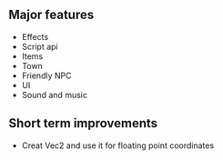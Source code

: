## Major features

- Effects
- Script api
- Items
- Town
- Friendly NPC
- UI
- Sound and music

## Short term improvements

- Creat Vec2 and use it for floating point coordinates
